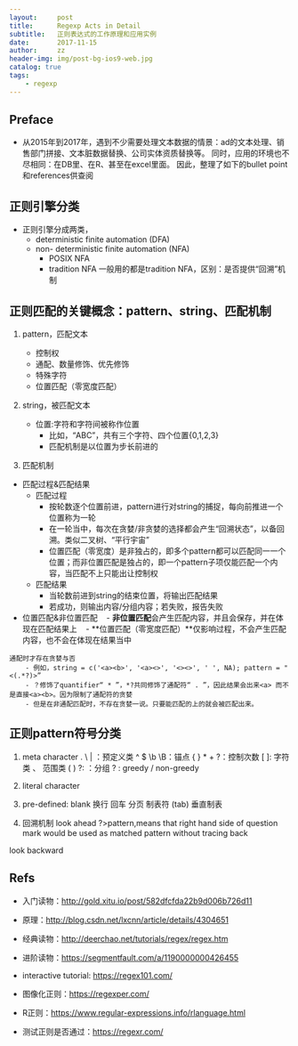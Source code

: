 ```yaml
---
layout:     post
title:      Regexp Acts in Detail 
subtitle:   正则表达式的工作原理和应用实例
date:       2017-11-15
author:     zz
header-img: img/post-bg-ios9-web.jpg
catalog: true
tags:
    - regexp
---
```




## Preface
- 从2015年到2017年，遇到不少需要处理文本数据的情景：ad的文本处理、销售部门拼接、文本脏数据替换、公司实体资质替换等。
同时，应用的环境也不尽相同：在DB里、在R、甚至在excel里面。
因此，整理了如下的bullet point和references供查阅

## 正则引擎分类
- 正则引擎分成两类，
    - deterministic finite automation (DFA)
    - non- deterministic finite automation (NFA)
        - POSIX NFA
        - tradition NFA
一般用的都是tradition NFA，区别：是否提供“回溯”机制

## 正则匹配的关键概念：pattern、string、匹配机制
1. pattern，匹配文本
    - 控制权
    - 通配、数量修饰、优先修饰
    - 特殊字符
    - 位置匹配（零宽度匹配）

2. string，被匹配文本
    - 位置:字符和字符间被称作位置 
      - 比如，“ABC”，共有三个字符、四个位置{0,1,2,3}
      - 匹配机制是以位置为步长前进的

3. 匹配机制
- 匹配过程&匹配结果
    - 匹配过程
        - 按轮数逐个位置前进，pattern进行对string的捕捉，每向前推进一个位置称为一轮
        - 在一轮当中，每次在贪婪/非贪婪的选择都会产生“回溯状态”，以备回溯。类似二叉树、“平行宇宙”
        - 位置匹配（零宽度）是非独占的，即多个pattern都可以匹配同一一个位置；而非位置匹配是独占的，即一个pattern子项仅能匹配一个内容，当匹配不上只能出让控制权
    - 匹配结果
        - 当轮数前进到string的结束位置，将输出匹配结果
        - 若成功，则输出内容/分组内容；若失败，报告失败
- 位置匹配&非位置匹配
    - **非位置匹配**会产生匹配内容，并且会保存，并在体现在匹配结果上
    - **位置匹配（零宽度匹配）**仅影响过程，不会产生匹配内容，也不会在体现在结果当中


```
通配时才存在贪婪与否
    - 例如，string = c('<a><b>', '<a><>', '<><>', ' ', NA); pattern = "<(.*?)>” 
    - ？修饰了quantifier“ * ”，*?共同修饰了通配符“ . ”，因此结果会出来<a> 而不是直接<a><b>。因为限制了通配符的贪婪 
    - 但是在非通配匹配时，不存在贪婪一说。只要能匹配的上的就会被匹配出来。
```

## 正则pattern符号分类

1. meta character 
. \  | ：预定义类
^ $ \b \B：锚点
{ } * + ?：控制次数
[ ]: 字符类 、 范围类
( )  ?:  ：分组
? : greedy / non-greedy
    

2. literal character 

3. pre-defined:
blank 
换行
回车
分页
制表符 (tab)
垂直制表


4. 回溯机制
look ahead ?>pattern,means that right hand side of question mark would be used as matched pattern without tracing back  

look backward


## Refs
- 入门读物：http://gold.xitu.io/post/582dfcfda22b9d006b726d11

- 原理：http://blog.csdn.net/lxcnn/article/details/4304651

- 经典读物：http://deerchao.net/tutorials/regex/regex.htm

- 进阶读物：https://segmentfault.com/a/1190000000426455

- interactive tutorial: https://regex101.com/

- 图像化正则：https://regexper.com/

- R正则：https://www.regular-expressions.info/rlanguage.html

- 测试正则是否通过：https://regexr.com/













